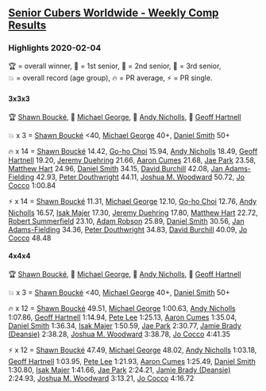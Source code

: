 <style>table {white-space: nowrap;}</style>

## [Senior Cubers Worldwide - Weekly Comp Results](/scw-comp/results/)
### Highlights 2020-02-04

<span style="white-space: nowrap;">🏆 = overall winner</span>, <span style="white-space: nowrap;">🥇 = 1st senior</span>, <span style="white-space: nowrap;">🥈 = 2nd senior</span>, <span style="white-space: nowrap;">🥉 = 3rd senior</span>, <span style="white-space: nowrap;">💥 = overall record (age group)</span>, <span style="white-space: nowrap;">🔥 = PR average</span>, <span style="white-space: nowrap;">⚡ = PR single</span>.

#### 3x3x3

🏆 [Shawn Boucké](../../persons/shawn_boucke/333.md), 🥇 [Michael George](../../persons/michael_george/333.md), 🥈 [Andy Nicholls](../../persons/andy_nicholls/333.md), 🥉 [Geoff Hartnell](../../persons/geoff_hartnell/333.md)

💥 x 3 = [Shawn Boucké](../../persons/shawn_boucke/333.md) <40, [Michael George](../../persons/michael_george/333.md) 40+, [Daniel Smith](../../persons/daniel_smith/333.md) 50+

🔥 x 14 = [Shawn Boucké](../../persons/shawn_boucke/333.md) 14.42, [Go-ho Choi](../../persons/go_ho_choi/333.md) 15.94, [Andy Nicholls](../../persons/andy_nicholls/333.md) 18.49, [Geoff Hartnell](../../persons/geoff_hartnell/333.md) 19.20, [Jeremy Duehring](../../persons/jeremy_duehring/333.md) 21.66, [Aaron Cumes](../../persons/aaron_cumes/333.md) 21.68, [Jae Park](../../persons/jae_park/333.md) 23.58, [Matthew Hart](../../persons/matthew_hart/333.md) 24.96, [Daniel Smith](../../persons/daniel_smith/333.md) 34.15, [David Burchill](../../persons/david_burchill/333.md) 42.08, [Jan Adams-Fielding](../../persons/jan_adams_fielding/333.md) 42.93, [Peter Douthwright](../../persons/peter_douthwright/333.md) 44.11, [Joshua M. Woodward](../../persons/joshua_m_woodward/333.md) 50.72, [Jo Cocco](../../persons/jo_cocco/333.md) 1:00.84

⚡ x 14 = [Shawn Boucké](../../persons/shawn_boucke/333.md) 11.31, [Michael George](../../persons/michael_george/333.md) 12.10, [Go-ho Choi](../../persons/go_ho_choi/333.md) 12.76, [Andy Nicholls](../../persons/andy_nicholls/333.md) 16.57, [Isak Majer](../../persons/isak_majer/333.md) 17.30, [Jeremy Duehring](../../persons/jeremy_duehring/333.md) 17.80, [Matthew Hart](../../persons/matthew_hart/333.md) 22.72, [Robert Summerfield](../../persons/robert_summerfield/333.md) 23.10, [Adam Robson](../../persons/adam_robson/333.md) 25.89, [Daniel Smith](../../persons/daniel_smith/333.md) 30.56, [Jan Adams-Fielding](../../persons/jan_adams_fielding/333.md) 34.36, [Peter Douthwright](../../persons/peter_douthwright/333.md) 34.83, [David Burchill](../../persons/david_burchill/333.md) 40.09, [Jo Cocco](../../persons/jo_cocco/333.md) 48.48

#### 4x4x4

🏆 [Shawn Boucké](../../persons/shawn_boucke/444.md), 🥇 [Michael George](../../persons/michael_george/444.md), 🥈 [Andy Nicholls](../../persons/andy_nicholls/444.md), 🥉 [Geoff Hartnell](../../persons/geoff_hartnell/444.md)

💥 x 3 = [Shawn Boucké](../../persons/shawn_boucke/444.md) <40, [Michael George](../../persons/michael_george/444.md) 40+, [Daniel Smith](../../persons/daniel_smith/444.md) 50+

🔥 x 12 = [Shawn Boucké](../../persons/shawn_boucke/444.md) 49.51, [Michael George](../../persons/michael_george/444.md) 1:00.63, [Andy Nicholls](../../persons/andy_nicholls/444.md) 1:07.86, [Geoff Hartnell](../../persons/geoff_hartnell/444.md) 1:14.94, [Pete Lee](../../persons/pete_lee/444.md) 1:25.13, [Aaron Cumes](../../persons/aaron_cumes/444.md) 1:35.04, [Daniel Smith](../../persons/daniel_smith/444.md) 1:36.34, [Isak Majer](../../persons/isak_majer/444.md) 1:50.59, [Jae Park](../../persons/jae_park/444.md) 2:30.77, [Jamie Brady (Deansie)](../../persons/jamie_brady/444.md) 2:38.28, [Joshua M. Woodward](../../persons/joshua_m_woodward/444.md) 3:38.78, [Jo Cocco](../../persons/jo_cocco/444.md) 4:41.35

⚡ x 12 = [Shawn Boucké](../../persons/shawn_boucke/444.md) 47.49, [Michael George](../../persons/michael_george/444.md) 48.02, [Andy Nicholls](../../persons/andy_nicholls/444.md) 1:03.18, [Geoff Hartnell](../../persons/geoff_hartnell/444.md) 1:03.95, [Pete Lee](../../persons/pete_lee/444.md) 1:21.93, [Aaron Cumes](../../persons/aaron_cumes/444.md) 1:25.49, [Daniel Smith](../../persons/daniel_smith/444.md) 1:30.80, [Isak Majer](../../persons/isak_majer/444.md) 1:41.66, [Jae Park](../../persons/jae_park/444.md) 2:24.21, [Jamie Brady (Deansie)](../../persons/jamie_brady/444.md) 2:24.93, [Joshua M. Woodward](../../persons/joshua_m_woodward/444.md) 3:13.21, [Jo Cocco](../../persons/jo_cocco/444.md) 4:16.72


<!-- Global site tag (gtag.js) - Google Analytics -->
<script async src="https://www.googletagmanager.com/gtag/js?id=UA-86348435-3"></script>
<script>window.dataLayer = window.dataLayer || []; function gtag() {dataLayer.push(arguments);} gtag('js', new Date()); gtag('config', 'UA-86348435-3');</script>

